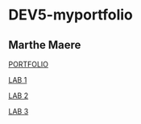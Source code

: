 # DEV5-myportfolio
## Marthe Maere

[PORTFOLIO](https://github.com/marthemaere/DEV5-myportfolio.git)


[LAB 1](https://github.com/lienapaeps/dev5-lab1.git)


[LAB 2](https://github.com/marthemaere/DEV5-myportfolio/tree/main/DEV5-LAB2)


[LAB 3](https://github.com/marthemaere/DEV5-myportfolio/tree/main/DEV5-LAB3)
